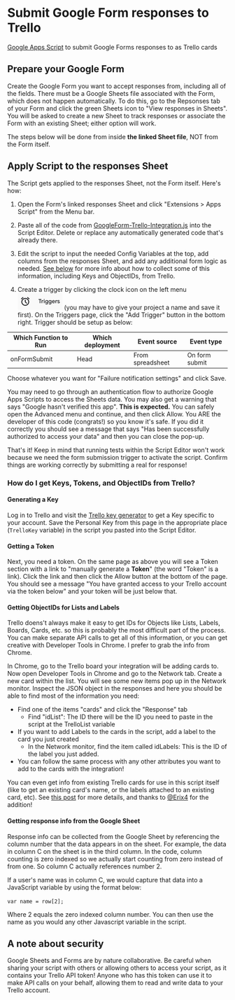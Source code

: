 # Submit Google Form responses to Trello #
[Google Apps Script](https://developers.google.com/apps-script/) to submit Google Forms responses to as Trello cards


## Prepare your Google Form ##
Create the Google Form you want to accept responses from, including all of the fields. There must be a Google Sheets file associated with the Form, which does not happen automatically. To do this, go to the Repsonses tab of your Form and click the green Sheets icon to "View responses in Sheets". You will be asked to create a new Sheet to track responses or associate the Form with an existing Sheet; either option will work.

The steps below will be done from inside **the linked Sheet file**, NOT from the Form itself.

## Apply Script to the responses Sheet ##
The Script gets applied to the responses Sheet, not the Form itself. Here's how:

1. Open the Form's linked responses Sheet and click "Extensions > Apps Script" from the Menu bar.

2. Paste all of the code from [GoogleForm-Trello-Integration.js](https://github.com/kmcroft13/submit-googleforms-to-trello/blob/master/GoogleForm-Trello-Integration.js) into the Script Editor. Delete or replace any automatically generated code that's already there.

3. Edit the script to input the needed Config Variables at the top, add columns from the responses Sheet, and add any additional form logic as needed. [See below](https://github.com/kmcroft13/submit-googleforms-to-trello/blob/master/README.md#how-do-i-get-keys-tokens-and-objectids-from-trello) for more info about how to collect some of this information, including Keys and ObjectIDs, from Trello.

4. Create a trigger by clicking the clock icon on the left menu ![project trigger](https://github.com/kmcroft13/submit-googleforms-to-trello/blob/master/project_trigger.png?raw=true) (you may have to give your project a name and save it first). On the Triggers page, click the "Add Trigger" button in the bottom right. Trigger should be setup as below:

| Which Function to Run   | Which deployment  | Event source      | Event type      |
| ----------------------- |------------------ | ----------------- | --------------- |
| onFormSubmit            | Head              | From spreadsheet  | On form submit  |

Choose whatever you want for "Failure notification settings" and click Save.

You may need to go through an authentication flow to authorize Google Apps Scripts to access the Sheets data. You may also get a warning that says "Google hasn't verified this app". **This is expected.** You can safely open the Advanced menu and continue, and then click Allow. You ARE the developer of this code (congrats!) so you know it's safe. If you did it correctly you should see a message that says "Has been successfully authorized to access your data" and then you can close the pop-up.

That's it! Keep in mind that running tests within the Script Editor won't work because we need the form submission trigger to activate the script. Confirm things are working correctly by submitting a real for response!

### How do I get Keys, Tokens, and ObjectIDs from Trello? ###
#### Generating a Key ####
Log in to Trello and visit the [Trello key generator](https://trello.com/app-key) to get a Key specific to your account. Save the Personal Key from this page in the appropriate place (`TrelloKey` variable) in the script you pasted into the Script Editor.

#### Getting a Token ####
Next, you need a token. On the same page as above you will see a Token section with a link to "manually generate a **Token**" (the word "Token" is a link). Click the link and then click the Allow button at the bottom of the page. You should see a message "You have granted access to your Trello account via the token below" and your token will be just below that.

#### Getting ObjectIDs for Lists and Labels ####
Trello doens't always make it easy to get IDs for Objects like Lists, Labels, Boards, Cards, etc. so this is probably the most difficult part of the process. You can make separate API calls to get all of this information, or you can get creative with Developer Tools in Chrome. I prefer to grab the info from Chrome.

In Chrome, go to the Trello board your integration will be adding cards to. Now open Developer Tools in Chrome and go to the Network tab. Create a new card within the list. You will see some new items pop up in the Network monitor. Inspect the JSON object in the responses and here you should be able to find most of the information you need:

+ Find one of the items "cards" and click the "Response" tab
  + Find "idList": The ID there will be the ID you need to paste in the script at the TrelloList variable
+ If you want to add Labels to the cards in the script, add a label to the card you just created
  + In the Network monitor, find the item called idLabels: This is the ID of the label you just added.
+ You can follow the same process with any other attributes you want to add to the cards with the integration!

You can even get info from existing Trello cards for use in this script itself (like to get an existing card's name, or the labels attached to an existing card, etc). See [this post](https://github.com/kmcroft13/submit-googleforms-to-trello/issues/5) for more details, and thanks to [@Erix4](https://github.com/Erix4) for the addition!

#### Getting response info from the Google Sheet ####
Response info can be collected from the Google Sheet by referencing the column number that the data appears in on the sheet. For example, the data in column C on the sheet is in the third column. In the code, column counting is zero indexed so we actually start counting from zero instead of from one. So column C actually references number 2.

If a user's name was in column C, we would capture that data into a JavaScript variable by using the format below:

`var name = row[2];`

Where 2 equals the zero indexed column number. You can then use the name as you would any other Javascript variable in the script.

## A note about security ##
Google Sheets and Forms are by nature collaborative. Be careful when sharing your script with others or allowing others to access your script, as it contains your Trello API token! Anyone who has this token can use it to make API calls on your behalf, allowing them to read and write data to your Trello account.
